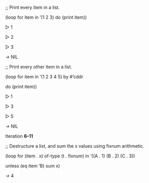 

;; Print every item in a list. 

(loop for item in ’(1 2 3) do (print item)) 

&#9655; 1 

&#9655; 2 

&#9655; 3 

*→* NIL 

;; Print every other item in a list. 

(loop for item in ’(1 2 3 4 5) by #’cddr 

do (print item)) 

&#9655; 1 

&#9655; 3 

&#9655; 5 

*→* NIL 

Iteration **6–11**

 

 

;; Destructure a list, and sum the x values using fixnum arithmetic. 

(loop for (item . x) of-type (t . fixnum) in ’((A . 1) (B . 2) (C . 3)) 

unless (eq item ’B) sum x) 

*→* 4 

